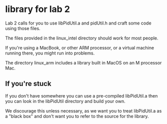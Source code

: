 # library for lab 2

Lab 2 calls for you to use libPidUtil.a and pidUtil.h and craft
some code using those files.

The files provided in the linux_intel directory should work for most people.

If you're using a MacBook, or other ARM processor, or a virtual machine
running there, you might run into problems.

The directory linux_arm includes a library built in MacOS on an
M processor Mac.

## If you're stuck

If you don't have somewhere you can use a pre-compiled libPidUtil.a
then you can look in the libPidUtil directory and build your own.

We discourage this unless necessary, as we want you to treat libPidUtil.a
as a "black box" and don't want you to refer to the source for the library.
